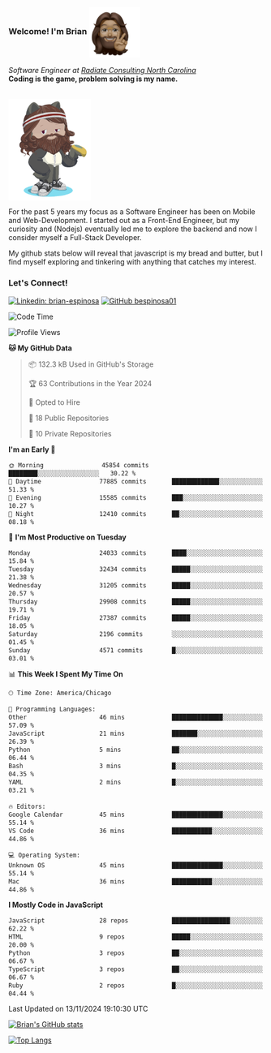###  Welcome! I'm Brian <img align="center" src="https://github.com/bespinosa01/bespinosa01/blob/main/assets/peace-animoji.png" height="100" /></h2>
<p><em>Software Engineer at <a href="https://www.radiateconsulting.coop/north-carolina-tech-coop">Radiate Consulting North Carolina</a>
 <br/>
<!-- </br>Developer Consultant at <a href="https://codethedream.org/">Code The Dream</a> -->
</em> <b>Coding is the game, problem solving is my name.</b></p>

<br/>


 <img align="center" src="https://github.com/bespinosa01/bespinosa01/blob/main/assets/octo-me.png" height="200" /> 
 <p>
 For the past 5 years my focus as a Software Engineer has been on Mobile and Web-Development. I started out as a Front-End Engineer, but my curiosity and (Nodejs) eventually led me to explore the backend and now I consider myself a Full-Stack Developer.
</p>
<p>
 My github stats below will reveal that javascript is my bread and butter, but I find myself exploring and tinkering with anything that catches my interest. 
 </p>
 
 
### Let's Connect!

[![Linkedin: brian-espinosa](https://img.shields.io/badge/-brian--espinosa-blue?style=flat-square&logo=Linkedin&logoColor=white&link=https://www.linkedin.com/in/brian-espinosa/)](https://www.linkedin.com/in/brian-espinosa/)
[![GitHub bespinosa01](https://img.shields.io/github/followers/bespinosa01?label=follow&style=social)](https://github.com/bespinosa01)



<!--START_SECTION:waka-->
![Code Time](http://img.shields.io/badge/Code%20Time-1%2C678%20hrs%2029%20mins-blue)

![Profile Views](http://img.shields.io/badge/Profile%20Views-0-blue)

**🐱 My GitHub Data** 

> 📦 132.3 kB Used in GitHub's Storage 
 > 
> 🏆 63 Contributions in the Year 2024
 > 
> 💼 Opted to Hire
 > 
> 📜 18 Public Repositories 
 > 
> 🔑 10 Private Repositories 
 > 
**I'm an Early 🐤** 

```text
🌞 Morning                45854 commits       ████████░░░░░░░░░░░░░░░░░   30.22 % 
🌆 Daytime                77885 commits       █████████████░░░░░░░░░░░░   51.33 % 
🌃 Evening                15585 commits       ███░░░░░░░░░░░░░░░░░░░░░░   10.27 % 
🌙 Night                  12410 commits       ██░░░░░░░░░░░░░░░░░░░░░░░   08.18 % 
```
📅 **I'm Most Productive on Tuesday** 

```text
Monday                   24033 commits       ████░░░░░░░░░░░░░░░░░░░░░   15.84 % 
Tuesday                  32434 commits       █████░░░░░░░░░░░░░░░░░░░░   21.38 % 
Wednesday                31205 commits       █████░░░░░░░░░░░░░░░░░░░░   20.57 % 
Thursday                 29908 commits       █████░░░░░░░░░░░░░░░░░░░░   19.71 % 
Friday                   27387 commits       █████░░░░░░░░░░░░░░░░░░░░   18.05 % 
Saturday                 2196 commits        ░░░░░░░░░░░░░░░░░░░░░░░░░   01.45 % 
Sunday                   4571 commits        █░░░░░░░░░░░░░░░░░░░░░░░░   03.01 % 
```


📊 **This Week I Spent My Time On** 

```text
🕑︎ Time Zone: America/Chicago

💬 Programming Languages: 
Other                    46 mins             ██████████████░░░░░░░░░░░   57.09 % 
JavaScript               21 mins             ███████░░░░░░░░░░░░░░░░░░   26.39 % 
Python                   5 mins              ██░░░░░░░░░░░░░░░░░░░░░░░   06.44 % 
Bash                     3 mins              █░░░░░░░░░░░░░░░░░░░░░░░░   04.35 % 
YAML                     2 mins              █░░░░░░░░░░░░░░░░░░░░░░░░   03.21 % 

🔥 Editors: 
Google Calendar          45 mins             ██████████████░░░░░░░░░░░   55.14 % 
VS Code                  36 mins             ███████████░░░░░░░░░░░░░░   44.86 % 

💻 Operating System: 
Unknown OS               45 mins             ██████████████░░░░░░░░░░░   55.14 % 
Mac                      36 mins             ███████████░░░░░░░░░░░░░░   44.86 % 
```

**I Mostly Code in JavaScript** 

```text
JavaScript               28 repos            ████████████████░░░░░░░░░   62.22 % 
HTML                     9 repos             █████░░░░░░░░░░░░░░░░░░░░   20.00 % 
Python                   3 repos             ██░░░░░░░░░░░░░░░░░░░░░░░   06.67 % 
TypeScript               3 repos             ██░░░░░░░░░░░░░░░░░░░░░░░   06.67 % 
Ruby                     2 repos             █░░░░░░░░░░░░░░░░░░░░░░░░   04.44 % 
```




 Last Updated on 13/11/2024 19:10:30 UTC
<!--END_SECTION:waka-->


<!--  Github STATS -->
[![Brian's GitHub stats](https://github-readme-stats.vercel.app/api?username=bespinosa01&hide=stars,contribs&count_private=true&show_icons=true)](https://github.com/anuraghazra/github-readme-stats)

[![Top Langs](https://github-readme-stats.vercel.app/api/top-langs/?username=bespinosa01&layout=compact)](https://github.com/anuraghazra/github-readme-stats)



<!--
**bespinosa01/bespinosa01** is a ✨ _special_ ✨ repository because its `README.md` (this file) appears on your GitHub profile.

Here are some ideas to get you started:

- 🔭 I’m currently working on ...
- 🌱 I’m currently learning ...
- 👯 I’m looking to collaborate on ...
- 🤔 I’m looking for help with ...
- 💬 Ask me about ...
- 📫 How to reach me: ...
- 😄 Pronouns: ...
- ⚡ Fun fact: ...
-->

